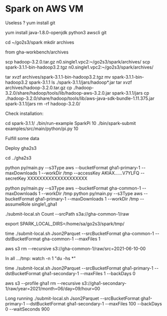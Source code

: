 # Spark on AWS VM

Useless ?
yum install git

yum install java-1.8.0-openjdk python3 awscli git


cd ~/go2s3/spark
mkdir archives

from gha-workbench/archives

scp hadoop-3.2.0.tar.gz  n0.single1.vpc2:~/go2s3/spark/archives/
scp spark-3.1.1-bin-hadoop3.2.tgz  n0.single1.vpc2:~/go2s3/spark/archives/

tar xvzf archives/spark-3.1.1-bin-hadoop3.2.tgz
mv spark-3.1.1-bin-hadoop3.2 spark-3.1.1
ls ./spark-3.1.1/jars/hadoop*.jar
tar xvzf archives/hadoop-3.2.0.tar.gz
cp ./hadoop-3.2.0/share/hadoop/tools/lib/hadoop-aws-3.2.0.jar spark-3.1.1/jars
cp ./hadoop-3.2.0/share/hadoop/tools/lib/aws-java-sdk-bundle-1.11.375.jar spark-3.1.1/jars
rm -rf hadoop-3.2.0/

Check installation:

cd spark-3.1.1/
./bin/run-example SparkPi 10
./bin/spark-submit examples/src/main/python/pi.py 10

Fulfill some data

Deploy gha2s3

cd ../gha2s3

python py/main.py --s3Type aws --bucketFormat gha1-primary-1 --maxDownloads 1 --workDir /tmp --accessKey AKIAX......V7YLFQ --secretKey XXXXXXXXXXXXXXXXXXXX

python py/main.py --s3Type aws --bucketFormat gha-common-1 --maxDownloads 1 --workDir /tmp
python py/main.py --s3Type aws --bucketFormat gha1-primary-1 --maxDownloads 1 --workDir /tmp --assumeRole single1_gha1

./submit-local.sh Count --srcPath s3a://gha-common-1/raw

export SPARK_LOCAL_DIRS=/home/sa/go2s3/spark/tmp/

time ./submit-local.sh Json2Parquet --srcBucketFormat gha-common-1 --dstBucketFormat gha-common-1 --maxFiles 1

aws s3 rm --recursive s3://gha-common-1/raw/src=2021-06-10-00

In all .../tmp:
watch -n 1 "du -hs *"

time ./submit-local.sh Json2Parquet --srcBucketFormat gha1-primary-1 --dstBucketFormat gha1-secondary-1 --maxFiles 1 --backDays 0

aws s3 --profile gha1 rm --recursive s3://gha1-secondary-1/raw/year=2021/month=06/day=09/hour=00

Long running
./submit-local.sh Json2Parquet --srcBucketFormat gha1-primary-1 --dstBucketFormat gha1-secondary-1 --maxFiles 100 --backDays 0 --waitSeconds 900
